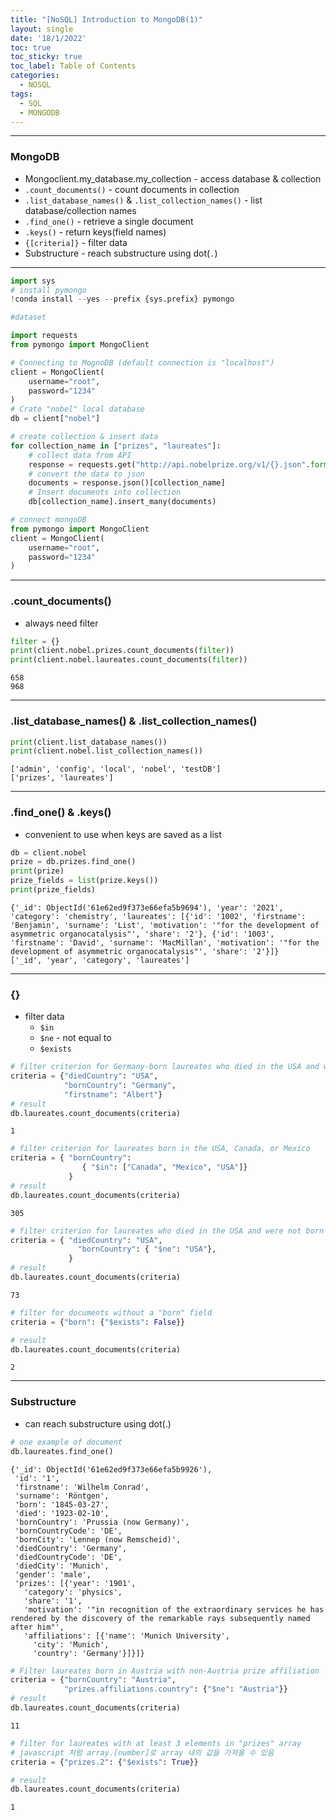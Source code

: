 ```yaml
---
title: "[NoSQL] Introduction to MongoDB(1)"
layout: single
date: '18/1/2022'
toc: true
toc_sticky: true
toc_label: Table of Contents
categories:
  - NOSQL
tags:
  - SQL
  - MONGODB
---
```


---
### MongoDB
* Mongoclient.my_database.my_collection - access database & collection
* `.count_documents()` - count documents in collection
* `.list_database_names()` & `.list_collection_names()` - list database/collection names 
* `.find_one()` - retrieve a single document
* `.keys()` - return keys(field names)
* `{[criteria]}` - filter data
* Substructure - reach substructure using dot(`.`)

---


```python
import sys
# install pymongo
!conda install --yes --prefix {sys.prefix} pymongo
```


```python
#dataset

import requests
from pymongo import MongoClient

# Connecting to MognoDB (default connection is "localhost")
client = MongoClient(
    username="root",
    password="1234"
)
# Crate "nobel" local database
db = client["nobel"]

# create collection & insert data
for collection_name in ["prizes", "laureates"]:
    # collect data from API
    response = requests.get("http://api.nobelprize.org/v1/{}.json".format(collection_name[:-1]))
    # convert the data to json
    documents = response.json()[collection_name]
    # Insert documents into collection
    db[collection_name].insert_many(documents)
```


```python
# connect mongoDB
from pymongo import MongoClient
client = MongoClient(
    username="root",
    password="1234"
)
```

---

### .count_documents()
* always need filter


```python
filter = {}
print(client.nobel.prizes.count_documents(filter))
print(client.nobel.laureates.count_documents(filter))
```

    658
    968


---

### .list_database_names() & .list_collection_names()


```python
print(client.list_database_names())
print(client.nobel.list_collection_names())
```

    ['admin', 'config', 'local', 'nobel', 'testDB']
    ['prizes', 'laureates']


---

### .find_one() & .keys()
* convenient to use when keys are saved as a list


```python
db = client.nobel
prize = db.prizes.find_one()
print(prize)
prize_fields = list(prize.keys())
print(prize_fields)
```

    {'_id': ObjectId('61e62ed9f373e66efa5b9694'), 'year': '2021', 'category': 'chemistry', 'laureates': [{'id': '1002', 'firstname': 'Benjamin', 'surname': 'List', 'motivation': '"for the development of asymmetric organocatalysis"', 'share': '2'}, {'id': '1003', 'firstname': 'David', 'surname': 'MacMillan', 'motivation': '"for the development of asymmetric organocatalysis"', 'share': '2'}]}
    ['_id', 'year', 'category', 'laureates']


---

### {}
* filter data
    * `$in`
    * `$ne` - not equal to
    * `$exists`


```python
# filter criterion for Germany-born laureates who died in the USA and with the first name "Albert"
criteria = {"diedCountry": "USA", 
            "bornCountry": "Germany",
            "firstname": "Albert"}
# result
db.laureates.count_documents(criteria)
```




    1




```python
# filter criterion for laureates born in the USA, Canada, or Mexico
criteria = { "bornCountry": 
                { "$in": ["Canada", "Mexico", "USA"]}
             }
# result
db.laureates.count_documents(criteria)
```




    305




```python
# filter criterion for laureates who died in the USA and were not born there
criteria = { "diedCountry": "USA",
               "bornCountry": { "$ne": "USA"}, 
             }
# result
db.laureates.count_documents(criteria)
```




    73




```python
# filter for documents without a "born" field
criteria = {"born": {"$exists": False}}

# result
db.laureates.count_documents(criteria)
```




    2



---

### Substructure
* can reach substructure using dot(.)


```python
# one example of document
db.laureates.find_one()
```




    {'_id': ObjectId('61e62ed9f373e66efa5b9926'),
     'id': '1',
     'firstname': 'Wilhelm Conrad',
     'surname': 'Röntgen',
     'born': '1845-03-27',
     'died': '1923-02-10',
     'bornCountry': 'Prussia (now Germany)',
     'bornCountryCode': 'DE',
     'bornCity': 'Lennep (now Remscheid)',
     'diedCountry': 'Germany',
     'diedCountryCode': 'DE',
     'diedCity': 'Munich',
     'gender': 'male',
     'prizes': [{'year': '1901',
       'category': 'physics',
       'share': '1',
       'motivation': '"in recognition of the extraordinary services he has rendered by the discovery of the remarkable rays subsequently named after him"',
       'affiliations': [{'name': 'Munich University',
         'city': 'Munich',
         'country': 'Germany'}]}]}




```python
# Filter laureates born in Austria with non-Austria prize affiliation
criteria = {"bornCountry": "Austria", 
            "prizes.affiliations.country": {"$ne": "Austria"}}
# result
db.laureates.count_documents(criteria)
```




    11




```python
# filter for laureates with at least 3 elements in "prizes" array
# javascript 처럼 array.[number]로 array 내의 값을 가져올 수 있음
criteria = {"prizes.2": {"$exists": True}}

# result
db.laureates.count_documents(criteria)
```




    1


